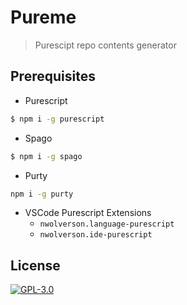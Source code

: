 # Pureme

> Purescipt repo contents generator

## Prerequisites

- Purescript

```sh
$ npm i -g purescript
```

- Spago

```sh
$ npm i -g spago
```

- Purty

```sh
npm i -g purty
```

- VSCode Purescript Extensions
    - `nwolverson.language-purescript`
    - `nwolverson.ide-purescript`

## License

[![GPL-3.0](https://img.shields.io/badge/-GPL3-black?style=flat-square)](/COPYING)
